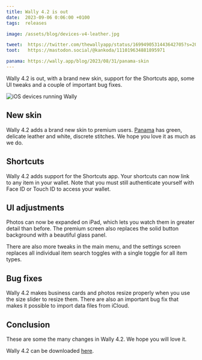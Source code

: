 ```yaml
---
title: Wally 4.2 is out
date:  2023-09-06 0:06:00 +0100
tags:  releases

image: /assets/blog/devices-v4-leather.jpg

tweet:  https://twitter.com/thewallyapp/status/1699490531443642705?s=20
toot:   https://mastodon.social/@kankoda/111019634881895971

panama: https://wally.app/blog/2023/08/31/panama-skin
---
```


Wally 4.2 is out, with a brand new skin, support for the Shortcuts app, some UI tweaks and a couple of important bug fixes. 

![iOS devices running Wally]({{page.image}} "Wally 4.2")


## New skin

Wally 4.2 adds a brand new skin to premium users. [Panama]({{page.panama}}) has green, delicate leather and white, discrete stitches. We hope you love it as much as we do.


## Shortcuts

Wally 4.2 adds support for the Shortcuts app. Your shortcuts can now link to any item in your wallet. Note that you must still authenticate yourself with Face ID or Touch ID to access your wallet.


## UI adjustments

Photos can now be expanded on iPad, which lets you watch them in greater detail than before. The premium screen also replaces the solid button background with a beautiful glass panel.

There are also more tweaks in the main menu, and the settings screen replaces all individual item search toggles with a single toggle for all item types.


## Bug fixes

Wally 4.2 makes business cards and photos resize properly when you use the size slider to resize them. There are also an important bug fix that makes it possible to import data files from iCloud.


## Conclusion

These are some the many changes in Wally 4.2. We hope you will love it. 

Wally 4.2 can be downloaded [here]({{site.appstore_url}}). 